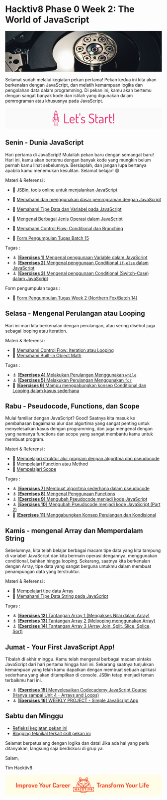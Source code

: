 # Hacktiv8 Phase 0 Week 2: The World of JavaScript

![Header](assets/header-w2.jpg)

Selamat sudah melalui kegiatan pekan pertama! Pekan kedua ini kita akan berkenalan dengan JavaScript,
dan melatih kemampuan logika dan pengolahan data dalam programming. Di pekan ini, kamu akan bertemu dengan sangat banyak kode dan istilah yang digunakan dalam pemrograman atau khususnya pada JavaScript.

![Let's start!](assets/start.png)

## Senin - Dunia JavaScript
Hari pertama di JavaScript! Mulailah pekan baru dengan semangat baru! Hari ini, kamu akan bertemu dengan banyak kode yang mungkin belum pernah kamu lihat sebelumnya. Bersiaplah, dan jangan lupa bertanya apabila kamu menemukan kesulitan. Selamat belajar! :smile:


Materi & Referensi :

- :wrench:
[JSBin, tools online untuk menjalankan JavaScript](http://jsbin.com/?js,console)
- :notebook_with_decorative_cover:
[Memahami dan menggunakan dasar pemrograman dengan JavaScript](modules/js-first-time.md)
- :notebook_with_decorative_cover:
[Memahami Tipe Data dan Variabel pada JavaScript](modules/js-first-time.md#data-type)
- :notebook_with_decorative_cover:
[Mengenal Berbagai Jenis Operasi dalam JavaScript](modules/js-first-time.md#operator)
- :notebook_with_decorative_cover:
[Memahami Control Flow: Conditional dan Branching](modules/js-first-time.md#conditional)

- :pushpin: [Form Pengumpulan Tugas Batch 15](https://airtable.com/shrmEdIyzja65Jxcm)

Tugas :

- :anchor:
[[**Exercises 1**] Mengenal penggunaan Variable dalam JavaScript](modules/anchor-belajar-variabel.md)
- :anchor:
[[**Exercises 2**] Mengenal penggunaan Conditional `if-else` dalam JavaScript](modules/anchor-menggunakan-if-else.md)
- :anchor:
[[**Exercises 3**] Mengenal penggunaan Conditional (Switch-Case) dalam JavaScript](modules/anchor-switch-case.md)

Form pengumpulan tugas :

- :pushpin: [Form Pengumpulan Tugas Week 2 (Northern Fox/Batch 14)](https://airtable.com/shrDOUtr6KkviMHIw)

## Selasa - Mengenal Perulangan atau Looping

Hari ini mari kita berkenalan dengan perulangan, atau sering disebut juga sebagai looping atau iteration.

Materi & Referensi :

- :notebook_with_decorative_cover:
[Memahami Control Flow: Iteration atau Looping](modules/js-first-time.md#loopiteration)
- :notebook_with_decorative_cover:
[Memahami Built-in Object Math](modules/math-object-js.md)

Tugas :

- :anchor: [[**Exercises 4**] Melakukan Perulangan Menggunakan `while`](modules/anchor-belajar-while.md)
- :anchor:
[[**Exercises 5**] Melakukan Perulangan Menggunakan `for`](modules/anchor-belajar-for.md)
- :rocket:
[[**Exercises 6**] Mampu menggabungkan konsep Conditional dan Looping dalam kasus sederhana](modules/ganjil-genap-dll.md)

## Rabu - Pseudocode, Functions, dan Scope
Mulai familiar dengan JavaScript? Good! Saatnya kita masuk ke pembahasan bagaimana alur dan algortima yang sangat penting untuk menyelesaikan kasus dengan programming, dan juga mengenal dengan yang namanya functions dan scope yang sangat membantu kamu untuk membuat program.

Materi & Referensi :

- :notebook_with_decorative_cover:
[Mempelajari struktur alur program dengan algoritma dan pseudocode](modules/algorithm-pseudocode.md)
- :notebook_with_decorative_cover:
[Mempelajari Function atau Method](modules/js-first-time.md#functionmethod)
- :notebook_with_decorative_cover:
[Mempelajari Scope](modules/js-scope.md)

Tugas :

- :anchor:
[[**Exercises 7**] Membuat algoritma sederhana dalam pseudocode](modules/anchor-case-to-pseudocode.md)
- :anchor:
[[**Exercises 8**] Mengenal Penggunaan Functions](modules/anchor-basic-function.md)
- :anchor: [[**Exercises 9**] Mengubah Pseudocode menjadi kode JavaScript](modules/anchor-pseudocode.md)
- :anchor: [[**Exercises 10**] Mengubah Pseudocode menjadi kode JavaScript (Part 2)](modules/anchor-pseudocode2.md)
- :rocket: [[**Exercises 11**] Menggabungkan Konsep Perulangan dan Kondisional](modules/rocket-loop-conditional.md)

## Kamis - mengenal Array dan Memperdalam String
Sebelumnya, kita telah belajar berbagai macam tipe data yang kita tampung di variabel JavaScript dan kita bermain operasi dengannya, menggunakan conditional, bahkan hingga looping. Sekarang, saatnya kita berkenalan dengan Array, tipe data yang sangat berguna untukmu dalam membuat penampungan data yang terstruktur.

Materi & Referensi :

- :notebook_with_decorative_cover: [Mempelajari tipe data Array](modules/js-array.md)
- :notebook_with_decorative_cover:
[Memahami Tipe Data String pada JavaScript](modules/js-string-reference.md)

Tugas :

- :anchor: [[**Exercises 12**] Tantangan Array 1 (Mengakses Nilai dalam Array)](modules/anchor-akses-array.md)
- :anchor: [[**Exercises 13**] Tantangan Array 2 (Melooping menggunakan Array)](modules/anchor-loop-array.md)
- :anchor: [[**Exercises 14**] Tantangan Array 3 (Array Join, Split, Slice, Splice, Sort)](modules/anchor-mixed-array.md)

## Jumat - Your First JavaScript App!
Tibalah di akhir minggu. Kamu telah mengenal berbagai macam sintaks JavaScript dari hari pertama hingga hari ini. Sekarang saatnya tunjukkan kemampuan yang telah kamu dapatkan dengan membuat sebuah aplikasi sederhana yang akan ditampilkan di console. JSBin tetap menjadi teman terbaikmu hari ini.


- :anchor:
[[**Exercises 15**] Menyelesaikan Codecademy JavaScript Course (Hanya sampai Unit 4 - Arrays and Loops)](https://www.codecademy.com/learn/learn-javascript)
- :anchor: [[**Exercises 16**] WEEKLY PROJECT - Simple JavaScript App](modules/js-application.md)

## Sabtu dan Minggu

-  [Refleksi kegiatan pekan ini](modules/reflection.md)
-  [Blogging teknikal terkait skill pekan ini](modules/blog.md)

Selamat berpetualang dengan logika dan data! Jika ada hal yang perlu ditanyakan, langsung saja berdiskusi di grup ya.

Salam,

Tim Hacktiv8

![Hacktiv8 Banner](assets/banner.png)
